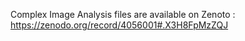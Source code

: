 Complex Image Analysis files are available on Zenoto : https://zenodo.org/record/4056001#.X3H8FpMzZQJ
